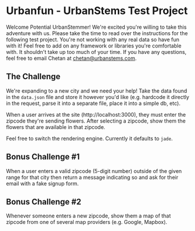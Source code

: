 # Urbanfun - UrbanStems Test Project

Welcome Potential UrbanStemmer! We're excited you're willing to take this adventure with us. Please take the time to read over the instructions for the following test project. You're not working with any real data so have fun with it! Feel free to add on any framework or libraries you're comfortable with. It shouldn't take up too much of your time. If you have any questions, feel free to email Chetan at chetan@urbanstems.com.

## The Challenge

We're expanding to a new city and we need your help! Take the data found in the `data.json` file and store it however you'd like (e.g. hardcode it directly in the request, parse it into a separate file, place it into a simple db, etc).

When a user arrives at the site (http://localhost:3000), they must enter the zipcode they're sending flowers. After selecting a zipcode, show them the flowers that are available in that zipcode.

Feel free to switch the rendering engine. Currently it defaults to `jade`.

## Bonus Challenge #1

When a user enters a valid zipcode (5-digit number) outside of the given range for that city then return a message indicating so and ask for their email with a fake signup form.

## Bonus Challenge #2

Whenever someone enters a new zipcode, show them a map of that zipcode from one of several map providers (e.g. Google, Mapbox).